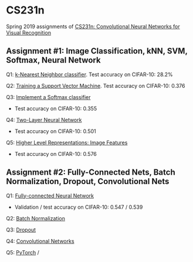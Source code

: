 # CS231n

Spring 2019 assignments of [CS231n: Convolutional Neural Networks for Visual Recognition](http://cs231n.github.io/)

## Assignment #1: Image Classification, kNN, SVM, Softmax, Neural Network
Q1: [k-Nearest Neighbor classifier](knn.ipynb). Test accuracy on CIFAR-10: 28.2%

Q2: [Training a Support Vector Machine](svm.ipynb). Test accuracy on CIFAR-10: 0.376

Q3: [Implement a Softmax classifier](assignments/assignment1/softmax.ipynb)
- Test accuracy on CIFAR-10: 0.355

Q4: [Two-Layer Neural Network](assignments/assignment1/two_layer_net.ipynb)
- Test accuracy on CIFAR-10: 0.501

Q5: [Higher Level Representations: Image Features](assignments/assignment1/features.ipynb)
- Test accuracy on CIFAR-10: 0.576

## Assignment #2: Fully-Connected Nets, Batch Normalization, Dropout, Convolutional Nets
Q1: [Fully-connected Neural Network](assignments/assignment2/FullyConnectedNets.ipynb)
- Validation / test accuracy on CIFAR-10: 0.547 / 0.539

Q2: [Batch Normalization](assignments/assignment2/BatchNormalization.ipynb)

Q3: [Dropout](assignments/assignment2/Dropout.ipynb)

Q4: [Convolutional Networks](assignments/assignment2/ConvolutionalNetworks.ipynb)

Q5: [PyTorch](assignments/assignment2/PyTorch.ipynb) / 
